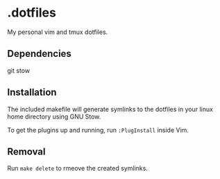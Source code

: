 # .dotfiles
My personal vim and tmux dotfiles.

## Dependencies
git
stow

## Installation
The included makefile will generate symlinks to the dotfiles
in your linux home directory using GNU Stow.

To get the plugins up and running, run ```:PlugInstall``` inside Vim.

## Removal
Run ```make delete``` to rmeove the created symlinks.
